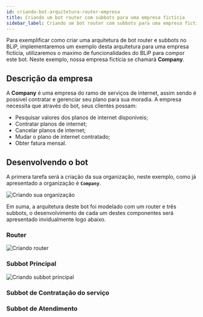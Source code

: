 ```yaml
---
id: criando-bot-arquitetura-router-empresa
title: Criando um bot router com subbots para uma empresa fictícia
sidebar_label: Criando um bot router com subbots para uma empresa fictícia
---
```


Para exemplificar como criar uma arquitetura de bot router e subbots no BLiP, implementaremos um exemplo desta arquitetura para uma empresa fictícia, utilizaremos o maximo de funcionalidades do BLiP para compor este bot. Neste exemplo, nossa empresa fictícia se chamará **Company**.

## Descrição da empresa

A **Company** é uma empresa do ramo de serviços de internet, assim sendo é possivel contratar e gerenciar seu plano para sua moradia. A empresa necessita que através do bot, seus clientes possam:

* Pesquisar valores dos planos de internet disponiveis;
* Contratar planos de internet;
* Cancelar planos de internet;
* Mudar o plano de internet contratado;
* Obter fatura mensal.

## Desenvolvendo o bot

A primera tarefa será a criação da sua organização, neste exemplo, como já apresentado a organização é **`Company`**.

![Criando sua organização](/img/router/criando-bot-arquitetura-router-empresa-1.png)
<br>

Em suma, a arquitetura deste bot foi modelado com um router e três subbots, o desenvolvimento de cada um destes componentes será apresentado invidualmente logo abaixo.

### Router

![Criando router](/img/router/criando-bot-arquitetura-router-empresa-2.png)
<br>

### Subbot Principal 

![Criando subbot principal](/img/router/criando-bot-arquitetura-router-empresa-3.png)
<br>


### Subbot de Contratação do serviço


### Subbot de Atendimento